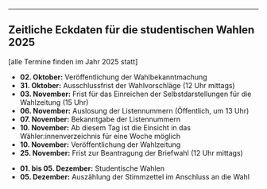 
---
Zeitliche Eckdaten für die studentischen Wahlen 2025
---

[alle Termine finden im Jahr 2025 statt]

- **02. Oktober:** Veröffentlichung der Wahlbekanntmachung
- **31. Oktober:** Ausschlussfrist der Wahlvorschläge (12 Uhr mittags)
- **03. November:** Frist für das Einreichen der Selbstdarstellungen für die Wahlzeitung (15 Uhr)
- **06. November:** Auslosung der Listennummern (Öffentlich, um 13 Uhr)
- **07. November:** Bekanntgabe der Listennummern
- **10. November:** Ab diesem Tag ist die Einsicht in das Wähler:innenverzeichnis für eine Woche möglich
- **10. November:** Veröffentlichung der Wahlzeitung
- **25. November:** Frist zur Beantragung der Briefwahl (12 Uhr mittags)
<!-- **30. November:** Frist für Einsprüche gegen Richtigkeit des Wähler:innenverzeichnisses (23:59 Uhr)-->
- **01. bis 05. Dezember:** Studentische Wahlen
- **05. Dezember:** Auszählung der Stimmzettel im Anschluss an die Wahl
